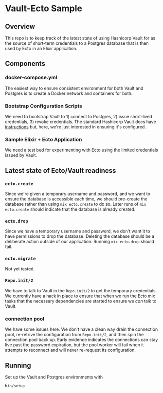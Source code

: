 # Vault-Ecto Sample

## Overview

This repo is to keep track of the latest state of using Hashicorp Vault for as
the source of short-term credentials to a Postgres database that is then used by
Ecto in an Elixir application.

## Components

### docker-compose.yml

The easiest way to ensure consistent environment for both Vault and Postgres is
to create a Docker network and containers for both.

### Bootstrap Configuration Scripts

We need to bootstrap Vault to 1) connect to Postgres, 2) issue short-lived
credentials, 3) revoke credentials. The standard Hashicorp Vault docs have
[instructions](https://learn.hashicorp.com/vault/developer/sm-dynamic-secrets)
but, here, we're just interested in ensuring it's configured.

### Sample Elixir + Ecto Application

We need a test bed for experimenting with Ecto using the limited credentials
issued by Vault.

## Latest state of Ecto/Vault readiness

### `ecto.create`

Since we're given a temporary username and password, and we want to ensure the
database is accessible each time, we should pre-create the database rather than
using `mix ecto.create` to do so. Later runs of `mix ecto.create` should
indicate that the database is already created.

### `ecto.drop`

Since we have a temporary username and password, we don't want it to have
permissions to drop the database. Deleting the database should be a deliberate
action outside of our application. Running `mix ecto.drop` should fail.

### `ecto.migrate`

Not yet tested.

### `Repo.init/2`

We have to talk to Vault in the `Repo.init/2` to get the temporary credentials.
We currently have a hack in place to ensure that when we run the Ecto mix tasks
that the necessary dependencies are started to ensure we _can_ talk to Vault.

### connection pool

We have some issues here. We don't have a clean way drain the connection pool,
re-retrive the configuration from `Repo.init/2`, and then spin the connection
pool back up. Early evidence indicates the connections can stay live past the
password expiration, but the pool worker will fail when it attempts to reconnect
and will never re-request its configuration.

## Running

Set up the Vault and Postgres environments with

    bin/setup


